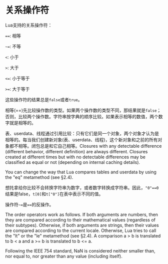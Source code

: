 关系操作符
========

Lua支持的关系操作符：

`==`: 相等

`~=`: 不等

`<`: 小于

`>`: 大于

`<=`: 小于等于

`>=`: 大于等于

这些操作符的结果总是`false`或者`true`。

相等(==)先比较操作数的类型。如果两个操作数的类型不同，那结果就是`false`；否则，比较两个操作数。字符串按字典的顺序比较。如果表示相等的数值，两个数字就是相等的。

表、userdata、线程通过引用比较：只有它们是同一个对象，两个对象才认为是相等的。每当我们创建新对象(表、userdata、线程)，这个新对象和之前的所有对象都不相等。闭包总是和它自己相等。Closures with any detectable difference (different behavior, different definition) are always different. Closures created at different times but with no detectable differences may be classified as equal or not (depending on internal caching details).

You can change the way that Lua compares tables and userdata by using the "eq" metamethod (see §2.4).

想扥拿给你比较不会转换字符串为数字，或者数字转换成字符串。因此，`"0"==0`结果是false，`t[0]`和`t["0"]`在表中表示不同的值。

操作符`~=`是`==`的反操作。

The order operators work as follows. If both arguments are numbers, then they are compared according to their mathematical values (regardless of their subtypes). Otherwise, if both arguments are strings, then their values are compared according to the current locale. Otherwise, Lua tries to call the "lt" or the "le" metamethod (see §2.4). A comparison a > b is translated to b < a and a >= b is translated to b <= a.

Following the IEEE 754 standard, NaN is considered neither smaller than, nor equal to, nor greater than any value (including itself).
